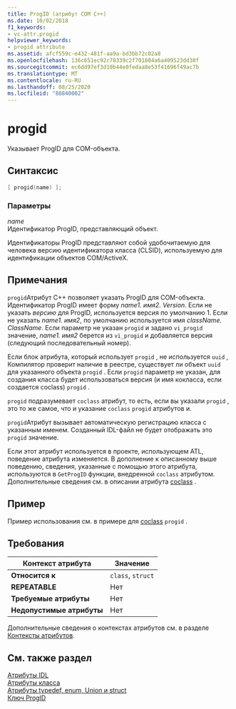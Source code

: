 ```yaml
---
title: ProgID (атрибут COM C++)
ms.date: 10/02/2018
f1_keywords:
- vc-attr.progid
helpviewer_keywords:
- progid attribute
ms.assetid: afcf559c-e432-481f-aa9a-bd3bb72c02a8
ms.openlocfilehash: 136c651ec92c78339c2f701804a6a409523dd30f
ms.sourcegitcommit: ec6dd97ef3d10b44e0fedaa8e53f41696f49ac7b
ms.translationtype: MT
ms.contentlocale: ru-RU
ms.lasthandoff: 08/25/2020
ms.locfileid: "88840002"
---
```

# <a name="progid"></a>progid

Указывает ProgID для COM-объекта.

## <a name="syntax"></a>Синтаксис

```cpp
[ progid(name) ];
```

### <a name="parameters"></a>Параметры

*name*<br/>
Идентификатор ProgID, представляющий объект.

Идентификаторы ProgID представляют собой удобочитаемую для человека версию идентификатора класса (CLSID), используемую для идентификации объектов COM/ActiveX.

## <a name="remarks"></a>Примечания

`progid`Атрибут C++ позволяет указать ProgID для COM-объекта. Идентификатор ProgID имеет форму *name1. имя2. Version*. Если не указать *версию* для ProgID, используется версия по умолчанию 1. Если не указать *name1. имя2*, по умолчанию используется имя *className. ClassName*. Если параметр не указан `progid` и задано `vi_progid` значение, *name1. имя2* берется из `vi_progid` и добавляется версия (следующий последовательный номер).

Если блок атрибута, который использует `progid` , не используется `uuid` , Компилятор проверит наличие в реестре, существует ли объект `uuid` для указанного объекта `progid` . Если `progid` параметр не указан, для создания класса будет использоваться версия (и имя кокласса, если создается coclass) `progid` .

`progid` подразумевает `coclass` атрибут, то есть, если вы указали `progid` , это то же самое, что и указание `coclass` `progid` атрибутов и.

`progid`Атрибут вызывает автоматическую регистрацию класса с указанным именем. Созданный IDL-файл не будет отображать это `progid` значение.

Если этот атрибут используется в проекте, использующем ATL, поведение атрибута изменяется. В дополнение к описанному выше поведению, сведения, указанные с помощью этого атрибута, используются в `GetProgID` функции, внедренной `coclass` атрибутом. Дополнительные сведения см. в описании атрибута [coclass](coclass.md) .

## <a name="example"></a>Пример

Пример использования см. в примере для [coclass](coclass.md) `progid` .

## <a name="requirements"></a>Требования

| Контекст атрибута | Значение |
|-|-|
|**Относится к**|`class`, `struct`|
|**REPEATABLE**|Нет|
|**Требуемые атрибуты**|Нет|
|**Недопустимые атрибуты**|Нет|

Дополнительные сведения о контекстах атрибутов см. в разделе [Контексты атрибутов](cpp-attributes-com-net.md#contexts).

## <a name="see-also"></a>См. также раздел

[Атрибуты IDL](idl-attributes.md)<br/>
[Атрибуты класса](class-attributes.md)<br/>
[Атрибуты typedef, enum, Union и struct](typedef-enum-union-and-struct-attributes.md)<br/>
[Ключ ProgID](/windows/win32/com/-progid--key)
